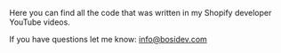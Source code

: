 Here you can find all the code that was written in my Shopify developer
YouTube videos. 

If you have questions let me know: info@bosidev.com